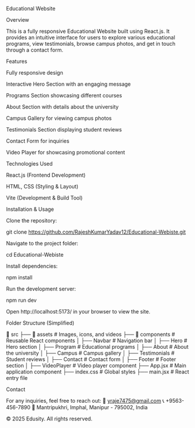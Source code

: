 Educational Website

Overview

This is a fully responsive Educational Website built using React.js. It provides an intuitive interface for users to explore various educational programs, view testimonials, browse campus photos, and get in touch through a contact form.

Features

Fully responsive design

Interactive Hero Section with an engaging message

Programs Section showcasing different courses

About Section with details about the university

Campus Gallery for viewing campus photos

Testimonials Section displaying student reviews

Contact Form for inquiries

Video Player for showcasing promotional content

Technologies Used

React.js (Frontend Development)

HTML, CSS (Styling & Layout)

Vite (Development & Build Tool)

Installation & Usage

Clone the repository:

git clone https://github.com/RajeshKumarYadav12/Educational-Webiste.git

Navigate to the project folder:

cd Educational-Webiste

Install dependencies:

npm install

Run the development server:

npm run dev

Open http://localhost:5173/ in your browser to view the site.

Folder Structure (Simplified)

📂 src
├── 📁 assets # Images, icons, and videos
├── 📁 components # Reusable React components
│ ├── Navbar # Navigation bar
│ ├── Hero # Hero section
│ ├── Program # Educational programs
│ ├── About # About the university
│ ├── Campus # Campus gallery
│ ├── Testimonials # Student reviews
│ ├── Contact # Contact form
│ ├── Footer # Footer section
│ ├── VideoPlayer # Video player component
├── App.jsx # Main application component
├── index.css # Global styles
├── main.jsx # React entry file

Contact

For any inquiries, feel free to reach out:
📧 yraje7475@gmail.com
📞 +9563-456-7890
📍 Mantripukhri, Imphal, Manipur - 795002, India

© 2025 Edusity. All rights reserved.
